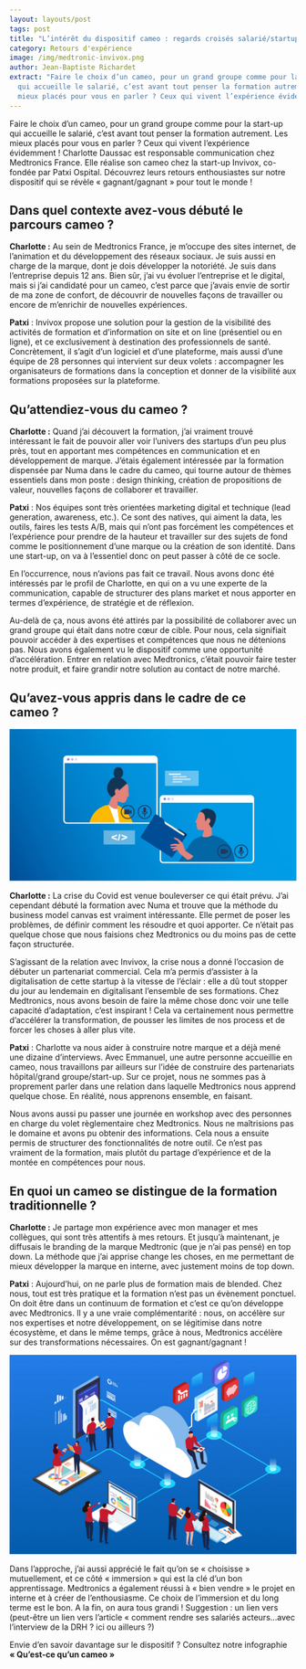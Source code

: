 ```yaml
---
layout: layouts/post
tags: post
title: "L’intérêt du dispositif cameo : regards croisés salarié/startup"
category: Retours d'expérience
image: /img/medtronic-invivox.png
author: Jean-Baptiste Richardet
extract: "Faire le choix d’un cameo, pour un grand groupe comme pour la start-up
  qui accueille le salarié, c’est avant tout penser la formation autrement. Les
  mieux placés pour vous en parler ? Ceux qui vivent l’expérience évidemment ! "
---
```

Faire le choix d’un cameo, pour un grand groupe comme pour la start-up qui accueille le salarié, c’est avant tout penser la formation autrement. Les mieux placés pour vous en parler ? Ceux qui vivent l’expérience évidemment ! Charlotte Daussac est responsable communication chez Medtronics France. Elle réalise son cameo chez la start-up Invivox, co-fondée par Patxi Ospital. Découvrez leurs retours enthousiastes sur notre dispositif qui se révèle « gagnant/gagnant » pour tout le monde !

## Dans quel contexte avez-vous débuté le parcours cameo ?

**Charlotte :** Au sein de Medtronics France, je m’occupe des sites internet, de l’animation et du développement des réseaux sociaux. Je suis aussi en charge de la marque, dont je dois développer la notoriété. Je suis dans l’entreprise depuis 12 ans. Bien sûr, j’ai vu évoluer l’entreprise et le digital, mais si j’ai candidaté pour un cameo, c’est parce que j’avais envie de sortir de ma zone de confort, de découvrir de nouvelles façons de travailler ou encore de m’enrichir de nouvelles expériences.

**Patxi** : Invivox propose une solution pour la gestion de la visibilité des activités de formation et d’information on site et on line (présentiel ou en ligne), et ce exclusivement à destination des professionnels de santé. Concrètement, il s’agit d’un logiciel et d’une plateforme, mais aussi d’une équipe de 28 personnes qui intervient sur deux volets : accompagner les organisateurs de formations dans la conception et donner de la visibilité aux formations proposées sur la plateforme.

## Qu’attendiez-vous du cameo ?

**Charlotte :** Quand j’ai découvert la formation, j’ai vraiment trouvé intéressant le fait de pouvoir aller voir l’univers des startups d’un peu plus près, tout en apportant mes compétences en communication et en développement de marque. J’étais également intéressée par la formation dispensée par Numa dans le cadre du cameo, qui tourne autour de thèmes essentiels dans mon poste : design thinking, création de propositions de valeur, nouvelles façons de collaborer et travailler.

**Patxi** : Nos équipes sont très orientées marketing digital et technique (lead generation, awareness, etc.). Ce sont des natives, qui aiment la data, les outils, faires les tests A/B, mais qui n’ont pas forcément les compétences et l’expérience pour prendre de la hauteur et travailler sur des sujets de fond comme le positionnement d’une marque ou la création de son identité. Dans une start-up, on va à l’essentiel donc on peut passer à côté de ce socle.

En l’occurrence, nous n’avions pas fait ce travail. Nous avons donc été intéressés par le profil de Charlotte, en qui on a vu une experte de la communication, capable de structurer des plans market et nous apporter en termes d’expérience, de stratégie et de réflexion.

Au-delà de ça, nous avons été attirés par la possibilité de collaborer avec un grand groupe qui était dans notre cœur de cible. Pour nous, cela signifiait pouvoir accéder à des expertises et compétences que nous ne détenions pas. Nous avons également vu le dispositif comme une opportunité d’accélération. Entrer en relation avec Medtronics, c’était pouvoir faire tester notre produit, et faire grandir notre solution au contact de notre marché.

## Qu’avez-vous appris dans le cadre de ce cameo ?

![Digitalisation](/img/6132911bef74f671f6a5d8d5_teletravail-et-digitalisation.jpeg "Source : [Digitalisation & Télétravail : le nouveau défi des entreprises](https://go.sellsy.com/blog/digitalisation-teletravail-le-nouveau-defi-des-entreprises)")

**Charlotte :** La crise du Covid est venue bouleverser ce qui était prévu. J’ai cependant débuté la formation avec Numa et trouve que la méthode du business model canvas est vraiment intéressante. Elle permet de poser les problèmes, de définir comment les résoudre et quoi apporter. Ce n’était pas quelque chose que nous faisions chez Medtronics ou du moins pas de cette façon structurée.

S’agissant de la relation avec Invivox, la crise nous a donné l’occasion de débuter un partenariat commercial. Cela m’a permis d’assister à la digitalisation de cette startup à la vitesse de l’éclair : elle a dû tout stopper du jour au lendemain en digitalisant l’ensemble de ses formations. Chez Medtronics, nous avons besoin de faire la même chose donc voir une telle capacité d’adaptation, c’est inspirant ! Cela va certainement nous permettre d’accélérer la transformation, de pousser les limites de nos process et de forcer les choses à aller plus vite.

**Patxi** : Charlotte va nous aider à construire notre marque et a déjà mené une dizaine d’interviews. Avec Emmanuel, une autre personne accueillie en cameo, nous travaillons par ailleurs sur l’idée de construire des partenariats hôpital/grand groupe/start-up. Sur ce projet, nous ne sommes pas à proprement parler dans une relation dans laquelle Medtronics nous apprend quelque chose. En réalité, nous apprenons ensemble, en faisant.

Nous avons aussi pu passer une journée en workshop avec des personnes en charge du volet règlementaire chez Medtronics. Nous ne maîtrisions pas le domaine et avons pu obtenir des informations. Cela nous a ensuite permis de structurer des fonctionnalités de notre outil. Ce n’est pas vraiment de la formation, mais plutôt du partage d’expérience et de la montée en compétences pour nous.

## En quoi un cameo se distingue de la formation traditionnelle ?

**Charlotte :** Je partage mon expérience avec mon manager et mes collègues, qui sont très attentifs à mes retours. Et jusqu’à maintenant, je diffusais le branding de la marque Medtronic (que je n’ai pas pensé) en top down. La méthode que j’ai apprise change les choses, en me permettant de mieux développer la marque en interne, avec justement moins de top down.

**Patxi** : Aujourd’hui, on ne parle plus de formation mais de blended. Chez nous, tout est très pratique et la formation n’est pas un évènement ponctuel. On doit être dans un continuum de formation et c’est ce qu’on développe avec Medtronics. Il y a une vraie complémentarité : nous, on accélère sur nos expertises et notre développement, on se légitimise dans notre écosystème, et dans le même temps, grâce à nous, Medtronics accélère sur des transformations nécessaires. On est gagnant/gagnant !

![Immersion professionnelle](/img/istock-1072060600-1024x709.jpg "Source : [Partager l’information est indispensable](https://itsocial.fr/enjeux-it/enjeux-metiers/marketing/ameliorer-lexperience-client-partager-linformation-indispensable/)")

Dans l’approche, j’ai aussi apprécié le fait qu’on se « choisisse » mutuellement, et ce côté « immersion » qui est la clé d’un bon apprentissage. Medtronics a également réussi à « bien vendre » le projet en interne et à créer de l’enthousiasme. Ce choix de l’immersion et du long terme est le bon. A la fin, on aura tous grandi ! Suggestion : un lien vers (peut-être un lien vers l’article « comment rendre ses salariés acteurs…avec l’interview de la DRH ? ici ou ailleurs ?)

Envie d’en savoir davantage sur le dispositif ? Consultez notre infographie **« Qu’est-ce qu’un cameo »**